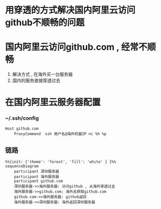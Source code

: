 # 用穿透的方式解决国内阿里云访问github不顺畅的问题


# 国内阿里云访问github.com , 经常不顺畅

1. 解决方式 , 在海外买一台服务器
2. 国内的服务直接穿透过去

# 在国内阿里云服务器配置
### ~/.ssh/config
```
Host github.com
    ProxyCommand  ssh 用户名@海外机器IP nc %h %p
```


## 链路

```mermaid
%%{init: {'theme': 'forest', 'fill': 'white' } }%%
sequenceDiagram
    participant 深圳服务器 
    participant 海外服务器
    participant github.com
    深圳服务器->>海外服务器: 访问github , 从海外穿透过去
    海外服务器->>github.com: 海外去获取github.com
    github.com->>海外服务器: github返回
    海外服务器->>深圳服务器: 海外返回深圳服务器
```

